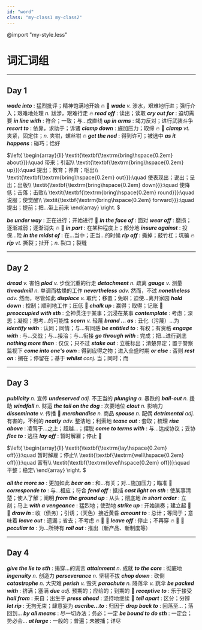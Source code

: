 ```yaml
---
id: "word"
class: "my-class1 my-class2"
---
```



@import "my-style.less"

# 词汇词组

---

## Day 1

***wade into*** : 猛烈批评；精神饱满地开始 :fire: :baby:
***wade*** *v.* 涉水，艰难地行进；强行介入；艰难地处理 *n.* 跋涉，艰难行走 :fire:
***read off*** : 读出；读取
***cry out for*** : 迫切需要
***in line with*** : 符合；一致；与...成直线
***up in arms*** : 竭力反对；进行武装斗争
***resort to*** : 依靠，求助于；诉诸
***clamp down*** : 施加压力；取缔 :fire: :baby:
***clamp*** *vt.* 夹紧，固定住；*n.* 夹钳，螺丝钳 :fire:
***get the nod*** : 得到许可；被选中
***as it happens*** : 碰巧；恰好

$\left\{
    \begin{array}{ll}
    \textit{\textbf{\textrm{bring\hspace{0.2em} about}}}:\quad 带来；引起\\\\
    \textit{\textbf{\textrm{bring\hspace{0.2em} up}}}:\quad 提出；教育；养育；呕出\\\\
    \textit{\textbf{\textrm{bring\hspace{0.2em} out}}}:\quad 使表现出；说出；呈出；出版\\\\
    \textit{\textbf{\textrm{bring\hspace{0.2em} down}}}:\quad 使降低；击落；击败\\\\
    \textit{\textbf{\textrm{bring\hspace{0.2em} round}}}:\quad 说服；使觉醒\\\\
    \textit{\textbf{\textrm{bring\hspace{0.2em} forward}}}:\quad 提出；提前；把...带上前来
    \end{array}
    \right.
$

***be under way*** : 正在进行；开始进行 :baby:
***in the face of*** : 面对
***wear off*** : 磨损；逐渐减弱；逐渐消失 :fire: :baby:
***in part*** : 在某种程度上；部分地
***insure against*** : 投保...险
***in the midst of*** : 在...当中；正当...的时候
***rip off*** : 撕掉；敲竹杠；坑骗 :fire:
***rip*** *vt.* 撕裂；扯开；*n.* 裂口；裂缝

---

## Day 2

***dread*** *v.* 害怕
***plod*** *v.* 步伐沉重的行走
***detachment*** *n.* 疏离
***gauge*** *v.* 测量
***threadmill*** *n.* 单调而枯燥的工作
***nevertheless*** *adv.* 然而，不过
***nonetheless*** *adv.* 然而，尽管如此
***displace*** *v.* 取代；移置；免职；迫使...离开家园
***hold down*** : 控制；顺利地工作；压低 :baby:
***chalk up*** : 赢得；取得；记账 :baby:
***preoccupied with sth*** : 全神贯注于某事；沉浸在某事
***contemplate*** : 考虑；深思；凝视；思考...的可能性
***scorn*** *v.* 轻蔑
***brand ... as*** : 丑化（污蔑）...为
***identify with*** : 认同；同情；与...有同感
***be entitled to*** : 有权；有资格
***engage with*** : 与...交战；与...接洽；与...衔接
***go through with*** : 完成；把...进行到底
***nothing more than*** : 仅仅；只不过
***stake out*** : 立桩标出；清楚界定；置于警察监视下
***come into one's own*** : 得到应得之物；进入全盛时期
***or else*** : 否则
***rest on*** : 搁在；停留在；基于
***whilst*** *conj.* 当；同时；而

---

## Day 3
***publicity*** *n.* 宣传
***undeserved*** *adj.* 不正当的
***plunging*** *a.* 暴跌的
***bail-out*** *n.* 援助
***windfall*** *n.* 财运
***the tail on the dog*** : 次要地位
***clout*** *n.* 影响力
***disseminate*** *v.* 传播 :shit:
***merchandise*** *n.* 商品
***spouse*** *n.* 配偶
***detrimental*** *adj.* 有害的，不利的
***neatly*** *adv.* 整洁地；利索地
***tease out*** : 套取；梳理
***rise above*** : 凌驾于...之上；超越...；摆脱
***come to terms with*** : 与...达成协议；妥协
***flee to*** : 逃往
***lay off*** : 暂时解雇；停止 :rice_cracker:

$\left\{
    \begin{array}{ll}
    \textit{\textbf{\textrm{lay\hspace{0.2em} off}}}:\quad 暂时解雇；停止\\\\
    \textit{\textbf{\textrm{well\hspace{0.2em} off}}}:\quad 富有\\\\
    \textit{\textbf{\textrm{level\hspace{0.2em} off}}}:\quad 平整；稳定\\
    \end{array}
    \right.
$

***all the more so*** : 更加如此
***bear on*** : 和...有关；对...施加压力；瞄准 :chicken:
***corresponde to*** : 与...相应；符合
***fend off*** : 抵挡
***cast light on sth*** : 使某事清楚；使人了解；阐明
***from the ground up*** : 从头；彻底地
***in short order*** : 立刻；马上
***with a vengeance*** : 猛烈地；使劲地
***strike up*** : 开始演奏；建立起 :shit: :chicken:
***draw in*** : 收（债务）；引诱；（天色）接近黄昏
***amount to*** : 总计；等同于；意味着
***leave out*** : 遗漏；省去；不考虑 :fire: :baby: :shit:
***leave off*** : 停止；不再穿 :fire: :baby: :shit:
***peculiar to*** : 为...所特有
***roll out*** : 推出（新产品、新制度等）

---

## Day 4
***give the lie to sth*** : 揭穿...的谎言
***attainment*** *n.* 成就
***to the core*** : 彻底地
***ingenuity*** *n.* 创造力
***perseverance*** *n.* 坚韧不拔
***chop down*** : 砍倒
***catastrophe*** *n.* 大灾难
***perish*** *v.* 毁灭
***parachute*** *n.* 降落伞 *v.* 跳伞
***be packed with*** : 挤满；塞满
***due*** *adj.* 预期的；应给的；到期的 :angel:
***receptive to*** : 乐于接受
***hail from*** : 来自；出生于
***press ahead*** : 坚持地继续 :man_with_gua_pi_mao:
***tell apart*** : 区分；分辨
***let rip*** : 无拘无束；肆意妄为
***ascribe...to*** : 归因于
***drop back to*** : 回落至...；落回到...
***by all means*** : 尽一切办法；务必；一定
***be bound to do sth*** : 一定会；势必会...
***at large*** : 一般的；普遍；未被捕；详尽